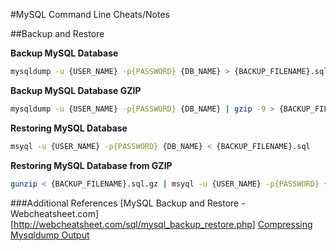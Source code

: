 #MySQL Command Line Cheats/Notes

##Backup and Restore 

**Backup MySQL Database**
```Bash
mysqldump -u {USER_NAME} -p{PASSWORD} {DB_NAME} > {BACKUP_FILENAME}.sql
```

**Backup MySQL Database GZIP**
```Bash
mysqldump -u {USER_NAME} -p{PASSWORD} {DB_NAME} | gzip -9 > {BACKUP_FILENAME}.sql.gz
```

**Restoring MySQL Database**
```Bash
msyql -u {USER_NAME} -p{PASSWORD} {DB_NAME} < {BACKUP_FILENAME}.sql
```

**Restoring MySQL Database from GZIP**
```Bash
gunzip < {BACKUP_FILENAME}.sql.gz | msyql -u {USER_NAME} -p{PASSWORD} {DB_NAME}
```

###Additional References
[MySQL Backup and Restore - Webcheatsheet.com][http://webcheatsheet.com/sql/mysql_backup_restore.php]
[Compressing Mysqldump Output](http://www.ducea.com/2006/10/28/compressing-mysqldump-output/)